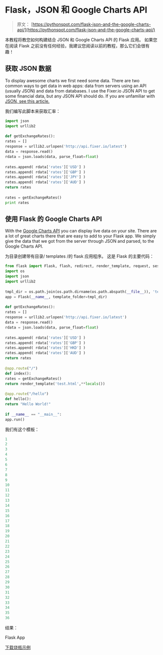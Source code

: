 # Flask，JSON 和 Google Charts API

> 原文： [https://pythonspot.com/flask-json-and-the-google-charts-api/](https://pythonspot.com/flask-json-and-the-google-charts-api/)

本教程将教您如何构建结合 JSON 和 Google Charts API 的 Flask 应用。 如果您在阅读 Flask 之前没有任何经验，我建议您阅读以前的教程，那么它们会很有趣！

## 获取 JSON 数据

To display awesome charts we first need some data. There are two common ways to get data in web apps: data from servers using an API (usually JSON) and data from databases. I use the Fixer.io JSON API to get some financial data, but any JSON API should do. If you are unfamiliar with [JSON, see this article.](https://pythonspot.com/json-encoding-and-decoding-with-python/)

我们编写此脚本来获取汇率：

```py
import json
import urllib2

def getExchangeRates():
rates = []
response = urllib2.urlopen('http://api.fixer.io/latest')
data = response.read()
rdata = json.loads(data, parse_float=float)

rates.append( rdata['rates']['USD'] )
rates.append( rdata['rates']['GBP'] )
rates.append( rdata['rates']['JPY'] )
rates.append( rdata['rates']['AUD'] )
return rates

rates = getExchangeRates()
print rates

```

## 使用 Flask 的 Google Charts API

With the [Google Charts API](https://developers.google.com/chart/interactive/docs/gallery) you can display live data on your site. There are a lot of great charts there that are easy to add to your Flask app. We simply give the data that we got from the server through JSON and parsed, to the Google Charts API.

为目录创建带有目录/ templates /的 flask 应用程序。 这是 Flask 的主要代码：

```py
from flask import Flask, flash, redirect, render_template, request, session, abort
import os
import json
import urllib2

tmpl_dir = os.path.join(os.path.dirname(os.path.abspath(__file__)), 'templates')
app = Flask(__name__, template_folder=tmpl_dir)

def getExchangeRates():
rates = []
response = urllib2.urlopen('http://api.fixer.io/latest')
data = response.read()
rdata = json.loads(data, parse_float=float)

rates.append( rdata['rates']['USD'] )
rates.append( rdata['rates']['GBP'] )
rates.append( rdata['rates']['HKD'] )
rates.append( rdata['rates']['AUD'] )
return rates

@app.route("/")
def index():
rates = getExchangeRates()
return render_template('test.html',**locals())

@app.route("/hello")
def hello():
return "Hello World!"

if __name__ == "__main__":
app.run()

```

我们有这个模板：

```py
1
2
3
4
5
6
7
8
9
10
11
12
13
14
15
16
17
18
19
20
21
22
23
24
25
26
27
28
29
30
31
32
33
34
35
36

```

结果：

<caption id=”attachment_770” align=”alignnone” width=”855”]![Flask App](img/f10feda9b4de908651d49d99ae3924e4.jpg)

Flask App

[下载烧瓶示例](https://pythonspot.com/download-flask-examples/)